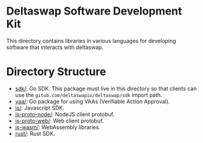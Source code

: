 # Deltaswap Software Development Kit

This directory contains libraries in various languages for developing software that interacts with
deltaswap.

# Directory Structure

 * [sdk/](./): Go SDK.  This package must live in this directory so that clients can use the
   `gitub.com/deltaswapio/deltaswap/sdk` import path.
 * [vaa/](./vaa/): Go package for using VAAs (Verifiable Action Approval).
 * [js/](./js/README.md): Javascript SDK.
 * [js-proto-node/](./js-proto-node/README.md): NodeJS client protobuf.
 * [js-proto-web/](./js-proto-web/README.md): Web client protobuf.
 * [js-wasm/](./js-wasm/README.md): WebAssembly libraries.
 * [rust/](./rust/): Rust SDK.
